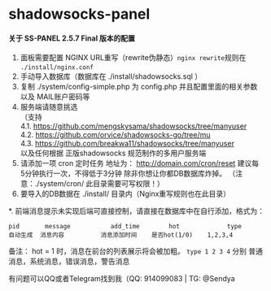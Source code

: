 shadowsocks-panel
=================

#### 关于 SS-PANEL 2.5.7 Final 版本的配置

1. 面板需要配置 NGINX URL重写（rewrite伪静态）`nginx rewrite`规则在 `./install/nginx.conf`
2. 手动导入数据库（数据库在 ./install/shadowsocks.sql ）
3. 复制 ./system/config-simple.php 为 config.php 并且配置里面的相关参数 以及 MAIL账户密码等
4. 服务端请随意挑选  
   （支持  
 4.1. https://github.com/mengskysama/shadowsocks/tree/manyuser  
 4.2. https://github.com/orvice/shadowsocks-go/tree/mu  
 4.3. https://github.com/breakwa11/shadowsocks/tree/manyuser  
以及任何根据 正版shadowsocks 规范制作的多用户服务端  
5. 请添加一项 cron 定时任务 地址为： http://domain.com/cron/reset  建议每 5分钟执行一次，不得低于3分钟 除非你想让你都DB数据库炸掉。
   （注意：./system/cron/ 此目录需要可写权限！）
6. 要导入的DB数据在 ./install/ 目录内（Nginx重写规则也在此目录）

*. 前端消息提示未实现后端可直接控制，请直接在数据库中在自行添加，格式为：
```
pid       message           add_time        hot             type
自动生成  消息内容          消息添加时间    是否hot(1/0)    1,2,3,4
```
备注： hot = 1 时，消息在前台的列表展示将会被加粗。  `type 1 2 3 4` 分别 普通消息，系统消息，错误消息，警告消息


有问题可以QQ或者Telegram找到我（QQ: 914099083 | TG: @Sendya
